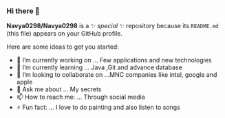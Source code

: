 ### Hi there 👋


**Navya0298/Navya0298** is a ✨ _special_ ✨ repository because its `README.md` (this file) appears on your GitHub profile.

Here are some ideas to get you started:

- 🔭 I’m currently working on ... Few applications and new technologies
- 🌱 I’m currently learning ... Java ,Git and advance database 
- 👯 I’m looking to collaborate on ...MNC companies like intel, google and apple
- 💬 Ask me about ... My secrets
- 📫 How to reach me: ... Through social media
- ⚡ Fun fact: ... I love to do painting and also listen to songs

